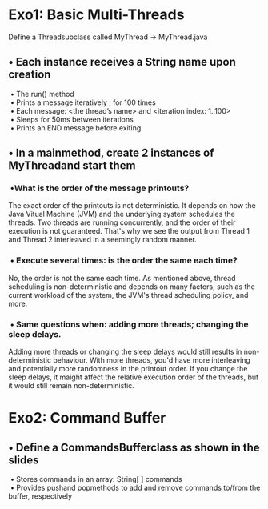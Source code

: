 # Exo1: Basic Multi-Threads

Define a Threadsubclass called MyThread -> MyThread.java

## • Each instance receives a String name upon creation  
&nbsp;• The run() method  
&nbsp;• Prints a message iteratively , for 100 times  
&nbsp;• Each message: <the thread’s name> and <iteration index: 1..100>  
&nbsp;• Sleeps for 50ms between iterations  
&nbsp;• Prints an END message before exiting   

## • In a mainmethod, create 2 instances of MyThreadand start them   
### &nbsp;•What is the order of the message printouts?  

The exact order of the printouts is not deterministic. It depends on how the Java Vitual Machine (JVM) and the underlying system schedules the threads. Two threads are running concurrently, and the order of their execution is not guaranteed. That's why we see the output from Thread 1 and Thread 2 interleaved in a seemingly random manner.

### &nbsp;• Execute several times: is the order the same each time?  

No, the order is not the same each time. As mentioned above, thread scheduling is non-deterministic and depends on many factors, such as the current workload of the system, the JVM's thread scheduling policy, and more.

### &nbsp;• Same questions when: adding more threads; changing the sleep delays. 

Adding more threads or changing the sleep delays would still results in non-deterministic behaviour. With more threads, you'd have more interleaving and potentially more randomness in the printout order. If you change the sleep delays, it maight affect the relative execution order of the threads, but it would still remain non-deterministic.

# Exo2: Command Buffer

## • Define a CommandsBufferclass as shown in the slides   
&nbsp;• Stores commands in an array: String[ ] commands   
&nbsp;• Provides pushand popmethods to add and remove commands to/from the buffer, respectively